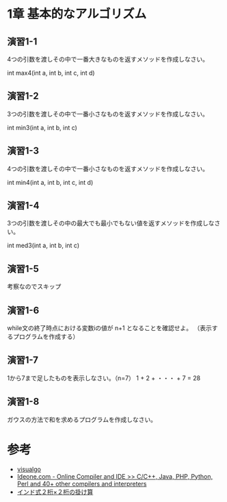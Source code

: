1章 基本的なアルゴリズム
=====================


演習1-1
------

4つの引数を渡しその中で一番大きなものを返すメソッドを作成しなさい。

int max4(int a, int b, int c, int d)



演習1-2
------

3つの引数を渡しその中で一番小さなものを返すメソッドを作成しなさい。

int min3(int a, int b, int c)



演習1-3
------

4つの引数を渡しその中で一番小さなものを返すメソッドを作成しなさい。

int min4(int a, int b, int c, int d)



演習1-4
------

3つの引数を渡しその中の最大でも最小でもない値を返すメソッドを作成しなさい。

int med3(int a, int b, int c)



演習1-5
------

考察なのでスキップ



演習1-6
------

while文の終了時点における変数iの値が n+1 となることを確認せよ。
（表示するプログラムを作成する）


演習1-7
------

1から7まで足したものを表示しなさい。（n=7）
1 + 2 + ・・・  + 7 = 28


演習1-8
------

ガウスの方法で和を求めるプログラムを作成しなさい。


参考
===========================

* [visualgo](http://visualgo.net/)
* [Ideone.com - Online Compiler and IDE >> C/C++, Java, PHP, Python, Perl and 40+ other compilers and interpreters](http://ideone.com/)
* [インド式２桁×２桁の掛け算](http://math.hoge2.info/kakezan/pr01.html)
